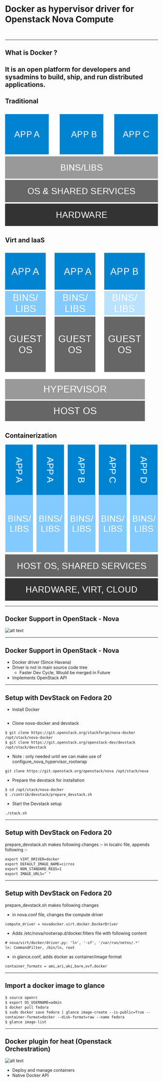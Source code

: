 # Docker as hypervisor driver for Openstack Nova Compute
<br/>

---

## What is Docker ?
It is an open platform for developers and sysadmins to build, ship, and run distributed applications.
-

## Traditional
![alt text](https://raw.githubusercontent.com/nkhare/presetations/master/osidays/images/traditional.png "Traditional IT")
-
## Virt and IaaS
![alt text](https://raw.githubusercontent.com/nkhare/presetations/master/osidays/images/virt-and-iaas.png "Virtualization and IaaS")
-
## Containerization
![alt text](https://raw.githubusercontent.com/nkhare/presetations/master/osidays/images/bg-containerized.png "Containerization")

---
## Docker Support in OpenStack - Nova
![alt text](https://wiki.openstack.org/w/images/6/6c/Docker-under-the-hood.png "Nova and Docker")

---
## Docker Support in OpenStack - Nova

+ Docker driver (Since Havana)
+ Driver is not in main source code tree
	- Faster Dev Cycle, Would be merged in Future
+ Implements OpenStack API

---
## Setup with DevStack on Fedora 20

+ Install Docker
```$ yum install docker-io
```
+ Clone nova-docker and devstack
```
$ git clone https://git.openstack.org/stackforge/nova-docker /opt/stack/nova-docker
$ git clone https://git.openstack.org/openstack-dev/devstack /opt/stack/devstack
```
+ Note : only needed until we can make use of configure_nova_hypervisor_rootwrap
```
git clone https://git.openstack.org/openstack/nova /opt/stack/nova
```
+ Prepare the devstack for installation
```
$ cd /opt/stack/nova-docker
$ ./contrib/devstack/prepare_devstack.sh
```
+ Start the Devstack setup
```
./stack.sh
```

---
## Setup with DevStack on Fedora 20
prepare_devstack.sh makes following changes :-
in localrc file, appends following :-
```
export VIRT_DRIVER=docker
export DEFAULT_IMAGE_NAME=cirros
export NON_STANDARD_REQS=1
export IMAGE_URLS=" "

```

---
## Setup with DevStack on Fedora 20

prepare_devstack.sh makes following changes 

+ in nova.conf file, changes the compute driver
```[DEFAULT]
compute_driver = novadocker.virt.docker.DockerDriver
```

+ Adds /etc/nova/rootwrap.d/docker.filters file with following content
```[Filters]
# nova/virt/docker/driver.py: 'ln', '-sf', '/var/run/netns/.*'
ln: CommandFilter, /bin/ln, root
```

+  in glance.conf, adds docker as container/image format
```[DEFAULT]
container_formats = ami,ari,aki,bare,ovf,docker
```

---

## Import a docker image to glance

```
$ source openrc
$ export OS_USERNAME=admin
$ docker pull fedora
$ sudo docker save fedora | glance image-create --is-public=True --container-format=docker --disk-format=raw --name fedora
$ glance image-list
```


---
## Docker plugin for heat (Openstack Orchestration)
![alt text](http://blog.docker.com/wp-content/uploads/2014/03/heat-nova.png "Docker plugin for heat")

+ Deploy and manage containers
+ Native Docker API


